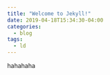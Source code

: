 ```yaml
---
title: "Welcome to Jekyll!"
date: 2019-04-18T15:34:30-04:00
categories:
  - blog
tags:
  - ld
---
```



hahahaha
